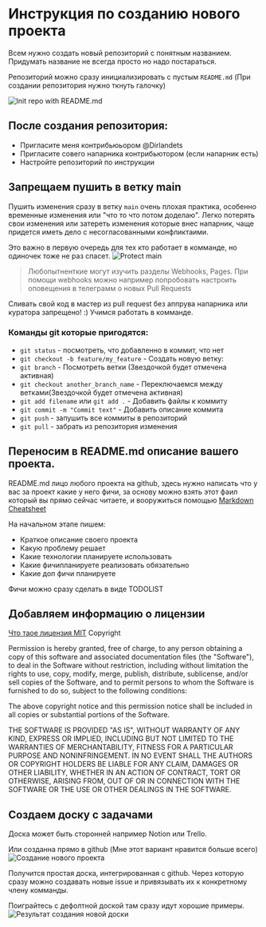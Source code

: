 # Инструкция по созданию нового проекта

Всем нужно создать новый репозиторий с понятным названием. Придумать название не всегда просто но надо постараться.

Репозиторий можно сразу инициализировать с пустым `README.md` (При создании репозитория нужно ткнуть галочку)

![Init repo with README.md](img/init_repo.png "Init repo with README.md")

## После создания репозитория:
* Пригласите меня контрибьюьором @Dirlandets
* Пригласите совего напарника контрибьютором (если напарник есть)
* Настройте репозиторий по инструкции

## Запрещаем пушить в ветку main
Пушить изменения сразу в ветку `main` очень плохая практика, особенно временные изменения или "что то что потом доделаю". Легко потерять свои изменения или затереть изменения которые внес напарник, чаще придется иметь дело с несогласованными конфликтаими.

Это важно в первую очередь для тех кто работает в комманде, но одиночек тоже не раз спасет.
![Protect main](img/protected_main.png "Protected main")

> Любопытненткие могут изучить разделы Webhooks, Pages.
> При помощи webhooks можно например попробовать настроить оповещения в телеграмм о новых Pull Requests

Сливать свой код в мастер из pull request без аппрува напарника или куратора запрещено! :) Учимся работать в комманде.

### Команды git которые пригодятся:
* `git status` - посмотреть, что добавленно в коммит, что нет
* `git checkout -b feature/my_feature` - Создать новую ветку: 
* `git branch` - Посмотреть ветки (Звездочкой будет отмечена активная)
* `git checkout another_branch_name` - Переключаемся между ветками(Звездочкой будет отмечена активная)
* `git add filename` или `git add .` - Добавить файлы к коммиту
* `git commit -m "Commit text"` - Добавить описание коммита
* `git push` - запушить все коммиты в репозиторий
*  `git pull` - забрать из репозитория изменения

## Переносим в README.md описание вашего проекта.
README.md лицо любого проекта на github, здесь нужно написать что у вас за проект какие у него фичи, за основу можно взять этот фаил который вы прямо сейчас читаете, и вооружиться помощью [Markdown Cheatsheet](https://github.com/adam-p/markdown-here/wiki/Markdown-Cheatsheet)

На начальном этапе пишем:
* Краткое описание своего проекта
* Какую проблему решает
* Какие технологии планируете использовать
* Какие фичипланируете реализовать обязательно
* Какие доп фичи планируете

Фичи можно сразу сделать в виде TODOLIST


## Добавляем информацию о лицензии
[Что таое лицензия MIT](https://ru.wikipedia.org/wiki/%D0%9B%D0%B8%D1%86%D0%B5%D0%BD%D0%B7%D0%B8%D1%8F_MIT)
Copyright <YEAR> <COPYRIGHT HOLDER>

Permission is hereby granted, free of charge, to any person obtaining a copy of this software and associated documentation files (the "Software"), to deal in the Software without restriction, including without limitation the rights to use, copy, modify, merge, publish, distribute, sublicense, and/or sell copies of the Software, and to permit persons to whom the Software is furnished to do so, subject to the following conditions:

The above copyright notice and this permission notice shall be included in all copies or substantial portions of the Software.

THE SOFTWARE IS PROVIDED "AS IS", WITHOUT WARRANTY OF ANY KIND, EXPRESS OR IMPLIED, INCLUDING BUT NOT LIMITED TO THE WARRANTIES OF MERCHANTABILITY, FITNESS FOR A PARTICULAR PURPOSE AND NONINFRINGEMENT. IN NO EVENT SHALL THE AUTHORS OR COPYRIGHT HOLDERS BE LIABLE FOR ANY CLAIM, DAMAGES OR OTHER LIABILITY, WHETHER IN AN ACTION OF CONTRACT, TORT OR OTHERWISE, ARISING FROM, OUT OF OR IN CONNECTION WITH THE SOFTWARE OR THE USE OR OTHER DEALINGS IN THE SOFTWARE.


## Создаем доску с задачами
Доска может быть сторонней например Notion или Trello.

Или созданна прямо в github (Мне этот вариант нравится больше всего)
![Создание нового проекта](img/new_project.png "Protected main")

Получится простая доска, интегрированная с github. Через которую сразу можно создавать новые issue и привязывать их к конкретному члену комманды. 

Поиграйтесь с дефолтной доской там сразу идут хорошие примеры.
![Результат создания новой доски](img/new_project.png "Результат создания новой доски")
